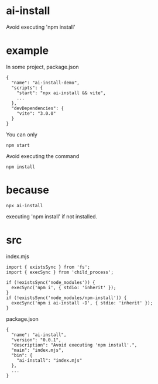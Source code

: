 # ai-install
Avoid executing 'npm install'
# example
In some project, package.json
```
{
  "name": "ai-install-demo",
  "scripts": {
    "start": "npx ai-install && vite",
    ...
  },
  "devDependencies": {
    "vite": "3.0.0"
  }
}
```
You can only 
```
npm start
```
Avoid executing the command
```
npm install
```
# because
```
npx ai-install
```
executing 'npm install' if not installed.
# src
index.mjs
```
import { existsSync } from 'fs';
import { execSync } from 'child_process';

if (!existsSync('node_modules')) {
  execSync('npm i', { stdio: 'inherit' });
}
if (!existsSync('node_modules/npm-install')) {
  execSync('npm i ai-install -D', { stdio: 'inherit' });
}
```
package.json
```
{
  "name": "ai-install",
  "version": "0.0.1",
  "description": "Avoid executing 'npm install'.",
  "main": "index.mjs",
  "bin": {
    "ai-install": "index.mjs"
  },
  ...
}
```
